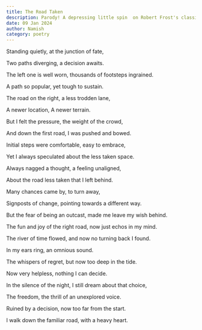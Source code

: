 ```yaml
---
title: The Road Taken
description: Parody! A depressing little spin  on Robert Frost's classic The Road Not Taken
date: 09 Jan 2024
author: Namish 
category: poetry
---
```


Standing quietly, at the junction of fate,

Two paths diverging, a decision awaits.

The left one is well worn, thousands of footsteps ingrained.

A path so popular, yet tough to sustain.

The road on the right, a less trodden lane,

A newer location, A newer terrain.

But I felt the pressure, the weight of the crowd,

And down the first road, I was pushed and bowed.

Initial steps were comfortable, easy to embrace,

Yet I always speculated about the less taken space.

Always nagged a thought, a feeling unaligned,

About the road less taken that I left behind.

Many chances came by, to turn away,

Signposts of change, pointing towards a different way.

But the fear of being an outcast, made me leave my wish behind.

The fun and joy of the right road, now just echos in my mind.

The river of time flowed, and now no turning back I found.

In my ears ring, an omnious sound.

The whispers of regret, but now too deep in the tide.

Now very helpless, nothing I can decide.

In the silence of the night, I still dream about that choice,

The freedom, the thrill of an unexplored voice.

Ruined by a decision, now too far from the start.

I walk down the familiar road, with a heavy heart.


